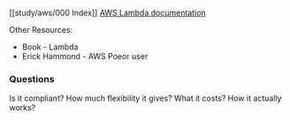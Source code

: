 [[study/aws/000 Index]]
[AWS Lambda documentation](https://aws.amazon.com/lambda/)

Other Resources:
- Book - Lambda
- Erick Hammond - AWS Poeor user

### Questions

Is it compliant?
How much flexibility it gives?
What it costs?
How it actually works?
